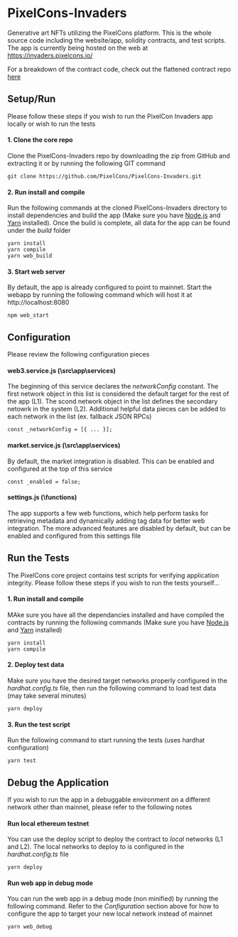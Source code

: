 # PixelCons-Invaders
Generative art NFTs utilizing the PixelCons platform. This is the whole source code including the website/app, solidity contracts, 
and test scripts. The app is currently being hosted on the web at https://invaders.pixelcons.io/

For a breakdown of the contract code, check out the flattened contract repo [here](https://github.com/PixelCons/PixelCons-Contracts)

## Setup/Run
Please follow these steps if you wish to run the PixelCon Invaders app locally or wish to run the tests

#### 1. Clone the core repo
Clone the PixelCons-Invaders repo by downloading the zip from GitHub and extracting it or by running the following GIT command
```
git clone https://github.com/PixelCons/PixelCons-Invaders.git
```

#### 2. Run install and compile
Run the following commands at the cloned PixelCons-Invaders directory to install dependencies and build the app (Make sure you have [Node.js](https://nodejs.org) and [Yarn](https://classic.yarnpkg.com/en/docs/install#windows-stable) installed). Once the build is complete, all data for the app can be found under the *build* folder
```
yarn install
yarn compile
yarn web_build
```

#### 3. Start web server
By default, the app is already configured to point to mainnet. Start the webapp by running the following command which will host it at http://localhost:8080
```
npm web_start
```

## Configuration
Please review the following configuration pieces

#### web3.service.js (\src\app\services)
The beginning of this service declares the *networkConfig* constant. The first network object in this list is considered the default target for the rest of the app (L1). The scond network object in the list defines the secondary netowrk in the system (L2). Additional helpful data pieces can be added to each network in the list (ex. fallback JSON RPCs)
```
const _networkConfig = [{ ... }];
```

#### market.service.js (\src\app\services)
By default, the market integration is disabled. This can be enabled and configured at the top of this service
```
const _enabled = false;
```

#### settings.js (\functions)
The app supports a few web functions, which help perform tasks for retrieving metadata and dynamically adding tag data for better web integration. The more advanced features are disabled by default, but can be enabled and configured from this settings file

## Run the Tests
The PixelCons core project contains test scripts for verifying application integrity. Please follow these steps if you wish to run the tests yourself...

#### 1. Run install and compile
MAke sure you have all the dependancies installed and have compiled the contracts by running the following commands (Make sure you have [Node.js](https://nodejs.org) and [Yarn](https://classic.yarnpkg.com/en/docs/install#windows-stable) installed)
```
yarn install
yarn compile
```

#### 2. Deploy test data
Make sure you have the desired target networks properly configured in the *hardhat.config.ts* file, then run the following command to load test data (may take several minutes)
```
yarn deploy
```

#### 3. Run the test script
Run the following command to start running the tests (uses hardhat configuration)
```
yarn test
```

## Debug the Application
If you wish to run the app in a debuggable environment on a different network other than mainnet, please refer to the following notes

#### Run local ethereum testnet
You can use the deploy script to deploy the contract to *local* networks (L1 and L2). The local networks to deploy to is configured in the *hardhat.config.ts* file
```
yarn deploy
```

#### Run web app in debug mode
You can run the web app in a debug mode (non minified) by running the following command. Refer to the *Configuration* section above for how to configure the app to target your new local network instead of mainnet
```
yarn web_debug
```
